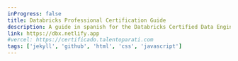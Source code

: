 ```yaml
---
inProgress: false
title: Databricks Professional Certification Guide
description: A guide in spanish for the Databricks Certified Data Engineer Professional exam.
link: https://dbx.netlify.app
#vercel: https://certificado.talentoparati.com
tags: ['jekyll', 'github', 'html', 'css', 'javascript']
---
```

